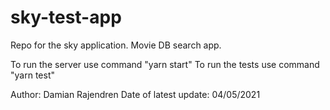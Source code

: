 # sky-test-app
Repo for the sky application. Movie DB search app.

To run the server use command "yarn start"
To run the tests use command "yarn test"

Author: Damian Rajendren
Date of latest update: 04/05/2021
